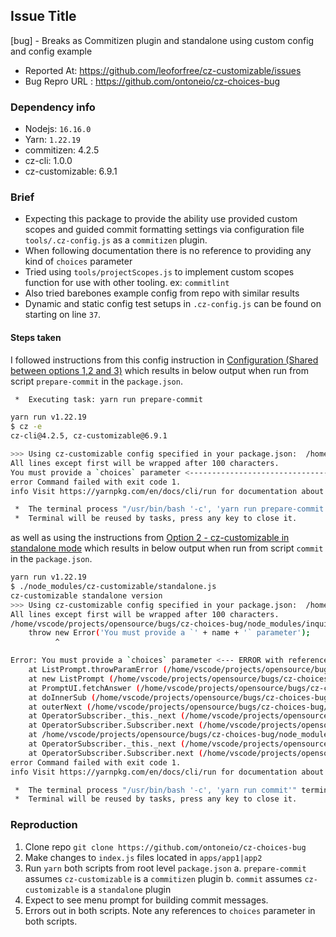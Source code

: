 ## Issue Title
[bug] - Breaks as Commitizen plugin and standalone using custom config and config example

- Reported At: https://github.com/leoforfree/cz-customizable/issues
- Bug Repro URL : https://github.com/ontoneio/cz-choices-bug

### Dependency info

- Nodejs: `16.16.0`
- Yarn: `1.22.19`
- commitizen: 4.2.5
- cz-cli: 1.0.0
- cz-customizable: 6.9.1

### Brief

- Expecting this package to provide the ability use provided custom scopes and guided commit formatting settings via configuration file `tools/.cz-config.js` as a `commitizen` plugin.
- When following documentation there is no reference to providing any kind of `choices` parameter
- Tried using `tools/projectScopes.js` to implement custom scopes function for use with other tooling. ex: `commitlint`
- Also tried barebones example config from repo with similar results
- Dynamic and static config test setups in `.cz-config.js` can be found on starting on line `37`.

#### Steps taken

I followed instructions from this config instruction in [Configuration (Shared between options 1,2 and 3)](https://github.com/leoforfree/cz-customizable#configuration-shared-between-options-12-and-3) which results in below output when run from script `prepare-commit` in the `package.json`.

```bash
 *  Executing task: yarn run prepare-commit 

yarn run v1.22.19
$ cz -e
cz-cli@4.2.5, cz-customizable@6.9.1

>>> Using cz-customizable config specified in your package.json:  /home/vscode/projects/opensource/bugs/cz-choices-bug/tools/.cz-config.js
All lines except first will be wrapped after 100 characters.
You must provide a `choices` parameter <----------------------------------- ERROR APPEARS HERE
error Command failed with exit code 1.
info Visit https://yarnpkg.com/en/docs/cli/run for documentation about this command.

 *  The terminal process "/usr/bin/bash '-c', 'yarn run prepare-commit'" terminated with exit code: 1. 
 *  Terminal will be reused by tasks, press any key to close it.

```

as well as using the instructions from [Option 2 - cz-customizable in standalone mode](https://github.com/leoforfree/cz-customizable#option-2---cz-customizable-in-standalone-mode) which results in below output when run from script `commit` in the `package.json`.

```bash
yarn run v1.22.19
$ ./node_modules/cz-customizable/standalone.js
cz-customizable standalone version
>>> Using cz-customizable config specified in your package.json:  /home/vscode/projects/opensource/bugs/cz-choices-bug/tools/.cz-config.js
All lines except first will be wrapped after 100 characters.
/home/vscode/projects/opensource/bugs/cz-choices-bug/node_modules/inquirer/lib/prompts/base.js:80
    throw new Error('You must provide a `' + name + '` parameter');
          ^

Error: You must provide a `choices` parameter <--- ERROR with reference to `choices` in standalone mode
    at ListPrompt.throwParamError (/home/vscode/projects/opensource/bugs/cz-choices-bug/node_modules/inquirer/lib/prompts/base.js:80:11)
    at new ListPrompt (/home/vscode/projects/opensource/bugs/cz-choices-bug/node_modules/inquirer/lib/prompts/list.js:21:12)
    at PromptUI.fetchAnswer (/home/vscode/projects/opensource/bugs/cz-choices-bug/node_modules/inquirer/lib/ui/prompt.js:103:25)
    at doInnerSub (/home/vscode/projects/opensource/bugs/cz-choices-bug/node_modules/rxjs/dist/cjs/internal/operators/mergeInternals.js:22:31)
    at outerNext (/home/vscode/projects/opensource/bugs/cz-choices-bug/node_modules/rxjs/dist/cjs/internal/operators/mergeInternals.js:17:70)
    at OperatorSubscriber._this._next (/home/vscode/projects/opensource/bugs/cz-choices-bug/node_modules/rxjs/dist/cjs/internal/operators/OperatorSubscriber.js:33:21)
    at OperatorSubscriber.Subscriber.next (/home/vscode/projects/opensource/bugs/cz-choices-bug/node_modules/rxjs/dist/cjs/internal/Subscriber.js:51:18)
    at /home/vscode/projects/opensource/bugs/cz-choices-bug/node_modules/rxjs/dist/cjs/internal/operators/mergeInternals.js:28:28
    at OperatorSubscriber._this._next (/home/vscode/projects/opensource/bugs/cz-choices-bug/node_modules/rxjs/dist/cjs/internal/operators/OperatorSubscriber.js:33:21)
    at OperatorSubscriber.Subscriber.next (/home/vscode/projects/opensource/bugs/cz-choices-bug/node_modules/rxjs/dist/cjs/internal/Subscriber.js:51:18)
error Command failed with exit code 1.
info Visit https://yarnpkg.com/en/docs/cli/run for documentation about this command.

 *  The terminal process "/usr/bin/bash '-c', 'yarn run commit'" terminated with exit code: 1. 
 *  Terminal will be reused by tasks, press any key to close it.

```

### Reproduction

1. Clone repo `git clone https://github.com/ontoneio/cz-choices-bug`
2. Make changes to `index.js` files located in `apps/app1|app2`
3. Run `yarn` both scripts from root level `package.json`
    a. `prepare-commit` assumes `cz-customizable` is a `commitizen` plugin
    b. `commit` assumes `cz-customizable` is a `standalone` plugin
4. Expect to see menu prompt for building commit messages.
5. Errors out in both scripts. Note any references to `choices` parameter in both scripts.


